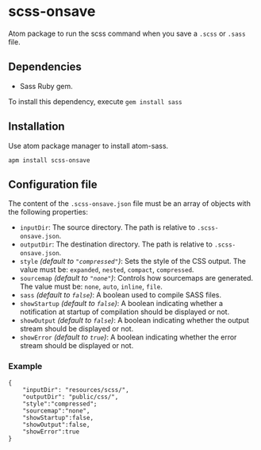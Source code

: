 # scss-onsave
Atom package to run the scss command when you save a `.scss` or `.sass` file.

## Dependencies
* Sass Ruby gem.

To install this dependency, execute `gem install sass`

## Installation

Use atom package manager to install atom-sass.

`apm install scss-onsave`

## Configuration file

The content of the `.scss-onsave.json` file must be an array of objects with the following properties:

* `inputDir`: The source directory. The path is relative to `.scss-onsave.json`.
* `outputDir`: The destination directory. The path is relative to `.scss-onsave.json`.
* `style` _(default to `"compressed"`)_: Sets the style of the CSS output. The value must be: `expanded`, `nested`, `compact`, `compressed`.
* `sourcemap` _(default to `"none"`)_: Controls how sourcemaps are generated. The value must be: `none`, `auto`, `inline`, `file`.
* `sass` _(default to `false`)_: A boolean used to compile SASS files.
* `showStartup` _(default to `false`)_: A boolean indicating whether a notification at startup of compilation should be displayed or not.
* `showOutput` _(default to `false`)_: A boolean indicating whether the output stream should be displayed or not.
* `showError` _(default to `true`)_: A boolean indicating whether the error stream should be displayed or not.

### Example ###

```
{
	"inputDir": "resources/scss/",
	"outputDir": "public/css/",
	"style":"compressed";
	"sourcemap":"none",
	"showStartup":false,
	"showOutput":false,
	"showError":true
}
```


